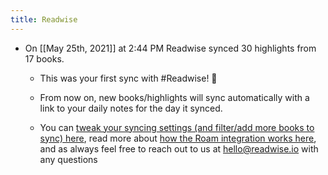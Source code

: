 ```yaml
---
title: Readwise
---
```


- On [[May 25th, 2021]] at 2:44 PM Readwise synced 30 highlights from 17 books.
	 - This was your first sync with #Readwise! 🎉

	 - From now on, new books/highlights will sync automatically with a link to your daily notes for the day it synced.

	 - You can [tweak your syncing settings (and filter/add more books to sync) here](https://readwise.io/export/roam/preferences), read more about [how the Roam integration works here](https://help.readwise.io/roam), and as always feel free to reach out to us at hello@readwise.io with any questions
